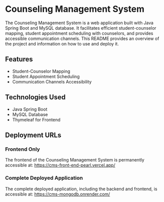 # Counseling Management System

The Counseling Management System is a web application built with Java Spring Boot and MySQL database. It facilitates efficient student-counselor mapping, student appointment scheduling with counselors, and provides accessible communication channels. This README provides an overview of the project and information on how to use and deploy it.

## Features

- Student-Counselor Mapping
- Student Appointment Scheduling
- Communication Channels Accessibility

## Technologies Used

- Java Spring Boot
- MySQL Database
- Thymeleaf for Frontend

## Deployment URLs

### Frontend Only

The frontend of the Counseling Management System is permanently accessible at: https://cms-front-end-pearl.vercel.app/

### Complete Deployed Application

The complete deployed application, including the backend and frontend, is accessible at: https://cms-mongodb.onrender.com/


